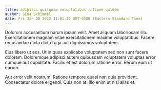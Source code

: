 ```yaml
---
title: adipisci quisquam voluptatibus ratione quidem
author: Gina Schimmel
date: Fri Jan 28 2022 11:01:39 GMT-0500 (Eastern Standard Time)
---
```

Dolorum accusantium harum ipsum velit. Amet aliquam laboriosam illo. Exercitationem magnam vitae exercitationem maxime voluptatibus. Facere recusandae dicta dicta fuga aut dignissimos voluptatem.

 Eius libero ut eos. Ut in quos explicabo voluptatem sed non sunt facere dolorem. Doloremque adipisci autem quibusdam voluptatem voluptas error cumque aut cupiditate. Facilis et est dolorum ratione error. Rerum eum ut earum.

 Aut error velit nostrum. Ratione tempore quasi non quia provident. Consectetur dolore eligendi. Quia non at. Illo enim ut nisi alias et.
